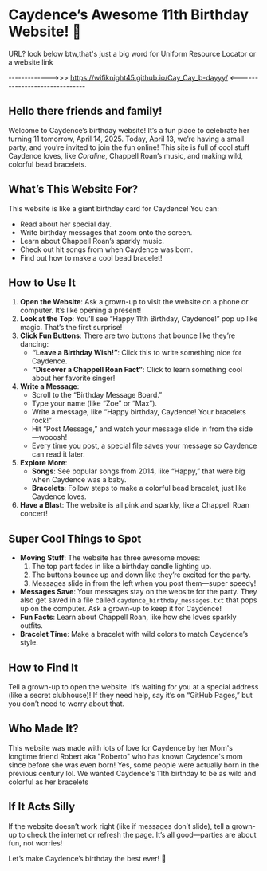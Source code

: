 # Caydence’s Awesome 11th Birthday Website! 🎉
URL? look below btw,that's just a big word for Uniform Resource Locator or a website link

------------->>> https://wifiknight45.github.io/Cay_Cay_b-dayyy/ <------------------------------
## Hello there friends and family!
Welcome to Caydence’s birthday website! It’s a fun place to celebrate her turning 11 tomorrow, April 14, 2025. Today, April 13, we’re having a small party, and you’re invited to join the fun online! This site is full of cool stuff Caydence loves, like *Coraline*, Chappell Roan’s music, and making wild, colorful bead bracelets.

## What’s This Website For?
This website is like a giant birthday card for Caydence! You can:
- Read about her special day.
- Write birthday messages that zoom onto the screen.
- Learn about Chappell Roan’s sparkly music.
- Check out hit songs from when Caydence was born.
- Find out how to make a cool bead bracelet!

## How to Use It
1. **Open the Website**: Ask a grown-up to visit the website on a phone or computer. It’s like opening a present!
2. **Look at the Top**: You’ll see “Happy 11th Birthday, Caydence!” pop up like magic. That’s the first surprise!
3. **Click Fun Buttons**: There are two buttons that bounce like they’re dancing:
   - **“Leave a Birthday Wish!”**: Click this to write something nice for Caydence.
   - **“Discover a Chappell Roan Fact”**: Click to learn something cool about her favorite singer!
4. **Write a Message**:
   - Scroll to the “Birthday Message Board.”
   - Type your name (like “Zoe” or “Max”).
   - Write a message, like “Happy birthday, Caydence! Your bracelets rock!”
   - Hit “Post Message,” and watch your message slide in from the side—wooosh!
   - Every time you post, a special file saves your message so Caydence can read it later.
5. **Explore More**:
   - **Songs**: See popular songs from 2014, like “Happy,” that were big when Caydence was a baby.
   - **Bracelets**: Follow steps to make a colorful bead bracelet, just like Caydence loves.
6. **Have a Blast**: The website is all pink and sparkly, like a Chappell Roan concert!

## Super Cool Things to Spot
- **Moving Stuff**: The website has three awesome moves:
  1. The top part fades in like a birthday candle lighting up.
  2. The buttons bounce up and down like they’re excited for the party.
  3. Messages slide in from the left when you post them—super speedy!
- **Messages Save**: Your messages stay on the website for the party. They also get saved in a file called `caydence_birthday_messages.txt` that pops up on the computer. Ask a grown-up to keep it for Caydence!
- **Fun Facts**: Learn about Chappell Roan, like how she loves sparkly outfits.
- **Bracelet Time**: Make a bracelet with wild colors to match Caydence’s style.

## How to Find It
Tell a grown-up to open the website. It’s waiting for you at a special address (like a secret clubhouse)! If they need help, say it’s on “GitHub Pages,” but you don’t need to worry about that.

## Who Made It?
This website was made with lots of love for Caydence by her Mom's longtime friend Robert aka "Roberto" who has known Caydence's mom since before she was even born! Yes, some people were actually born in the previous century lol. We wanted Caydence's 11th birthday to be as wild and colorful as her bracelets

## If It Acts Silly
If the website doesn’t work right (like if messages don’t slide), tell a grown-up to check the internet or refresh the page. It’s all good—parties are about fun, not worries!

Let’s make Caydence’s birthday the best ever! 🥳
